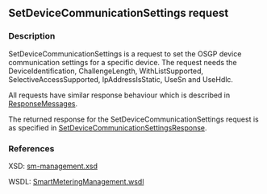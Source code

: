 ## SetDeviceCommunicationSettings request

### Description
SetDeviceCommunicationSettings is a request to set the OSGP device communication settings for a specific device. The request needs the DeviceIdentification, ChallengeLength, WithListSupported, SelectiveAccessSupported, IpAddressIsStatic, UseSn and UseHdlc.

All requests have similar response behaviour which is described in [ResponseMessages](./ResponseMessages.md).

The returned response for the SetDeviceCommunicationSettings request is as specified in [SetDeviceCommunicationSettingsResponse](SetDeviceCommunicationSettingsResponse.md).


### References

XSD: [sm-management.xsd](https://github.com/OSGP/Shared/blob/development/osgp-ws-smartmetering/src/main/resources/schemas/sm-management.xsd)

WSDL: [SmartMeteringManagement.wsdl](https://github.com/OSGP/Shared/blob/development/osgp-ws-smartmetering/src/main/resources/SmartMeteringManagement.wsdl)
